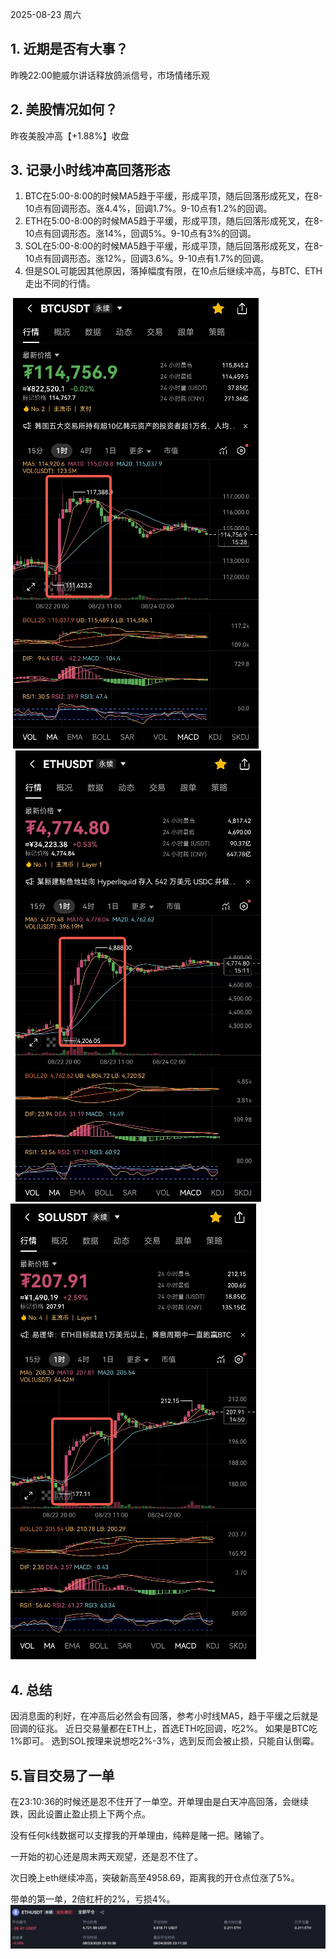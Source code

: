2025-08-23 周六
## 1. 近期是否有大事？
昨晚22:00鲍威尔讲话释放鸽派信号，市场情绪乐观
## 2. 美股情况如何？
昨夜美股冲高【+1.88%】收盘
## 3. 记录小时线冲高回落形态
1. BTC在5:00-8:00的时候MA5趋于平缓，形成平顶，随后回落形成死叉，在8-10点有回调形态。涨4.4%，回调1.7%。9-10点有1.2%的回调。
2. ETH在5:00-8:00的时候MA5趋于平缓，形成平顶，随后回落形成死叉，在8-10点有回调形态。涨14%，回调5%。9-10点有3%的回调。
3. SOL在5:00-8:00的时候MA5趋于平缓，形成平顶，随后回落形成死叉，在8-10点有回调形态。涨12%，回调3.6%。9-10点有1.7%的回调。
4. 但是SOL可能因其他原因，落掉幅度有限，在10点后继续冲高，与BTC、ETH走出不同的行情。

![img_7.png](img_7.png)
![img_8.png](img_8.png)
![img_6.png](img_6.png)
## 4. 总结
因消息面的利好，在冲高后必然会有回落，参考小时线MA5，趋于平缓之后就是回调的征兆。
近日交易量都在ETH上，首选ETH吃回调，吃2%。
如果是BTC吃1%即可。
选到SOL按理来说想吃2%-3%，选到反而会被止损，只能自认倒霉。

## 5.盲目交易了一单
在23:10:36的时候还是忍不住开了一单空。开单理由是白天冲高回落，会继续跌，因此设置止盈止损上下两个点。

没有任何k线数据可以支撑我的开单理由，纯粹是赌一把。赌输了。

一开始的初心还是周末两天观望，还是忍不住了。

次日晚上eth继续冲高，突破新高至4958.69，距离我的开仓点位涨了5%。

带单的第一单，2倍杠杆的2%，亏损4%。
![img_13.png](img_13.png)